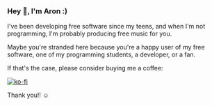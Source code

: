 ### Hey 👋, I'm Aron :) 

I've been developing free software since my teens, and when I'm not programming, I'm probably producing free music for you.

Maybe you're stranded here because you're a happy user of my free software, one of my programming students, a developer, or a fan.

If that's the case, please consider buying me a coffee:

[![ko-fi](https://ko-fi.com/img/githubbutton_sm.svg)](https://ko-fi.com/E1E2C76PG)

Thank you!! ☺️

<!--
**kyr0/kyr0** is a ✨ _special_ ✨ repository because its `README.md` (this file) appears on your GitHub profile.

Here are some ideas to get you started:

- 🔭 I’m currently working on ...
- 🌱 I’m currently learning ...
- 👯 I’m looking to collaborate on ...
- 🤔 I’m looking for help with ...
- 💬 Ask me about ...
- 📫 How to reach me: ...
- 😄 Pronouns: ...
- ⚡ Fun fact: ...
-->
